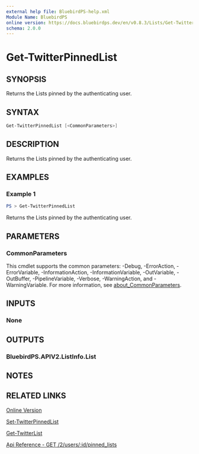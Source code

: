 ```yaml
---
external help file: BluebirdPS-help.xml
Module Name: BluebirdPS
online version: https://docs.bluebirdps.dev/en/v0.8.3/Lists/Get-TwitterPinnedList/
schema: 2.0.0
---
```


# Get-TwitterPinnedList

## SYNOPSIS

Returns the Lists pinned by the authenticating user.

## SYNTAX

```powershell
Get-TwitterPinnedList [<CommonParameters>]
```

## DESCRIPTION

Returns the Lists pinned by the authenticating user.

## EXAMPLES

### Example 1

```powershell
PS > Get-TwitterPinnedList
```

Returns the Lists pinned by the authenticating user.

## PARAMETERS

### CommonParameters

This cmdlet supports the common parameters: -Debug, -ErrorAction, -ErrorVariable, -InformationAction, -InformationVariable, -OutVariable, -OutBuffer, -PipelineVariable, -Verbose, -WarningAction, and -WarningVariable. For more information, see [about_CommonParameters](http://go.microsoft.com/fwlink/?LinkID=113216).

## INPUTS

### None

## OUTPUTS

### BluebirdPS.APIV2.ListInfo.List

## NOTES

## RELATED LINKS

[Online Version](https://docs.bluebirdps.dev/en/v0.8.3/Lists/Get-TwitterPinnedList)

[Set-TwitterPinnedList](https://docs.bluebirdps.dev/en/v0.8.3/Lists/Set-TwitterPinnedList)

[Get-TwitterList](https://docs.bluebirdps.dev/en/v0.8.3/Lists/Get-TwitterList)

[Api Reference - GET /2/users/:id/pinned_lists](https://developer.twitter.com/en/docs/twitter-api/lists/pinned-lists/api-reference/get-users-id-pinned_lists)
